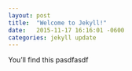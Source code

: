 ```yaml
---
layout: post
title:  "Welcome to Jekyll!"
date:   2015-11-17 16:16:01 -0600
categories: jekyll update
---
```

You’ll find this pasdfasdf